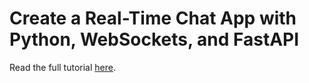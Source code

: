 # Create a Real-Time Chat App with Python, WebSockets, and FastAPI

Read the full tutorial [here](https://www.djamware.com/post/68a7d4cb7d75065c7209d631/create-a-realtime-chat-app-with-python-websockets-and-fastapi).
